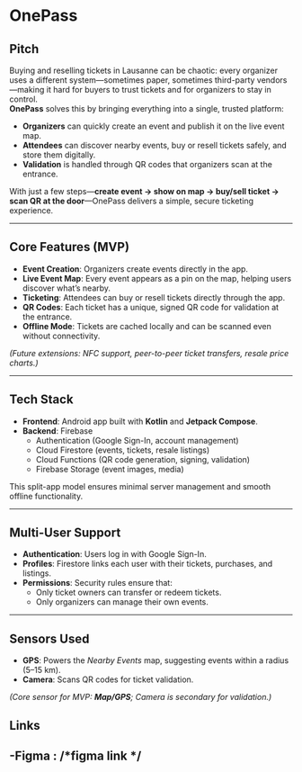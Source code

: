 # OnePass

## Pitch

Buying and reselling tickets in Lausanne can be chaotic: every organizer uses a different system—sometimes paper, sometimes third-party vendors—making it hard for buyers to trust tickets and for organizers to stay in control.  
**OnePass** solves this by bringing everything into a single, trusted platform:

- **Organizers** can quickly create an event and publish it on the live event map.  
- **Attendees** can discover nearby events, buy or resell tickets safely, and store them digitally.  
- **Validation** is handled through QR codes that organizers scan at the entrance.  

With just a few steps—**create event → show on map → buy/sell ticket → scan QR at the door**—OnePass delivers a simple, secure ticketing experience.

---

## Core Features (MVP)

- **Event Creation**: Organizers create events directly in the app.  
- **Live Event Map**: Every event appears as a pin on the map, helping users discover what’s nearby.  
- **Ticketing**: Attendees can buy or resell tickets directly through the app.  
- **QR Codes**: Each ticket has a unique, signed QR code for validation at the entrance.  
- **Offline Mode**: Tickets are cached locally and can be scanned even without connectivity.  

*(Future extensions: NFC support, peer-to-peer ticket transfers, resale price charts.)*

---

## Tech Stack

- **Frontend**: Android app built with **Kotlin** and **Jetpack Compose**.  
- **Backend**: Firebase  
  - Authentication (Google Sign-In, account management)  
  - Cloud Firestore (events, tickets, resale listings)  
  - Cloud Functions (QR code generation, signing, validation)  
  - Firebase Storage (event images, media)  

This split-app model ensures minimal server management and smooth offline functionality.

---

## Multi-User Support

- **Authentication**: Users log in with Google Sign-In.  
- **Profiles**: Firestore links each user with their tickets, purchases, and listings.  
- **Permissions**: Security rules ensure that:
  - Only ticket owners can transfer or redeem tickets.  
  - Only organizers can manage their own events.  

---

## Sensors Used

- **GPS**: Powers the *Nearby Events* map, suggesting events within a radius (5–15 km).  
- **Camera**: Scans QR codes for ticket validation.  

*(Core sensor for MVP: **Map/GPS**; Camera is secondary for validation.)*

## Links
-**Figma** : /*figma link */
---

